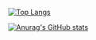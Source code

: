 [![Top Langs](https://github-readme-stats.vercel.app/api/top-langs/?username=2-chanhee&layout=compact&exclude_repo=2-chanhee/algorithm,2-chanhee/language-framework)](https://github.com/anuraghazra/github-readme-stats)

[![Anurag's GitHub stats](https://github-readme-stats.vercel.app/api?username=2-chanhee&e)](https://github.com/anuraghazra/github-readme-stats)

